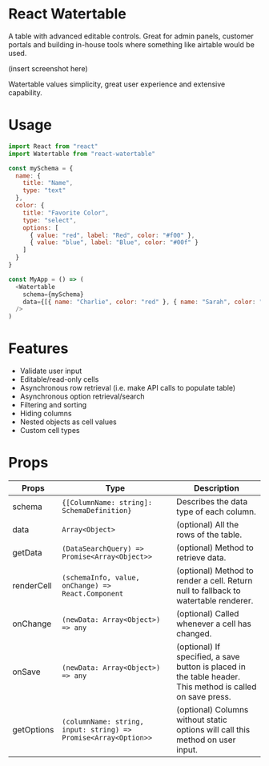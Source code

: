 # React Watertable

A table with advanced editable controls. Great for admin panels, customer portals and building in-house tools where something like airtable would be used.

(insert screenshot here)

Watertable values simplicity, great user experience and extensive capability.

# Usage

```javascript
import React from "react"
import Watertable from "react-watertable"

const mySchema = {
  name: {
    title: "Name",
    type: "text"
  },
  color: {
    title: "Favorite Color",
    type: "select",
    options: [
      { value: "red", label: "Red", color: "#f00" },
      { value: "blue", label: "Blue", color: "#00f" }
    ]
  }
}

const MyApp = () => (
  <Watertable
    schema={mySchema}
    data={[{ name: "Charlie", color: "red" }, { name: "Sarah", color: "blue" }]}
  />
)
```

# Features

- Validate user input
- Editable/read-only cells
- Asynchronous row retrieval (i.e. make API calls to populate table)
- Asynchronous option retrieval/search
- Filtering and sorting
- Hiding columns
- Nested objects as cell values
- Custom cell types

# Props

| Props      | Type                                                            | Description                                                                                                |
| ---------- | --------------------------------------------------------------- | ---------------------------------------------------------------------------------------------------------- |
| schema     | `{[ColumnName: string]: SchemaDefinition}`                      | Describes the data type of each column.                                                                    |
| data       | `Array<Object>`                                                 | (optional) All the rows of the table.                                                                      |
| getData    | `(DataSearchQuery) => Promise<Array<Object>>`                   | (optional) Method to retrieve data.                                                                        |
| renderCell | `(schemaInfo, value, onChange) => React.Component`              | (optional) Method to render a cell. Return null to fallback to watertable renderer.                        |
| onChange   | `(newData: Array<Object>) => any`                               | (optional) Called whenever a cell has changed.                                                             |
| onSave     | `(newData: Array<Object>) => any`                               | (optional) If specified, a save button is placed in the table header. This method is called on save press. |
| getOptions | `(columnName: string, input: string) => Promise<Array<Option>>` | (optional) Columns without static options will call this method on user input.                             |
